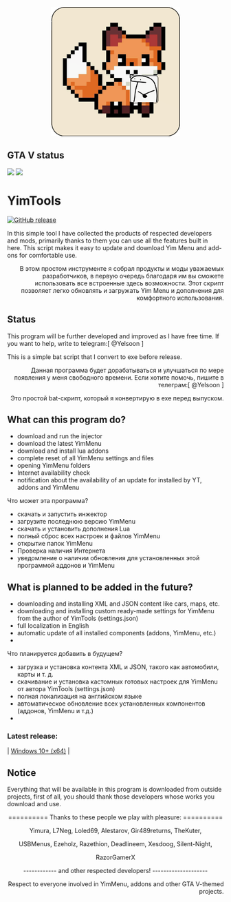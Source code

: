 <p align="center">
  <img width="300" alt="YimTools logo" src="assets/logo.png">
</p>

## GTA V status
![](https://img.shields.io/badge/dynamic/json?color=ffab00&label=Online%20Version&query=%24.game.online&url=https%3A%2F%2Fraw.githubusercontent.com%2FYimMenu%2FYimMenu%2Fmaster%2Fmetadata.json&style=flat-square&labelColor=000000) ![](https://img.shields.io/badge/dynamic/json?color=ffab00&label=Game%20Build&query=%24.game.build&url=https%3A%2F%2Fraw.githubusercontent.com%2FYimMenu%2FYimMenu%2Fmaster%2Fmetadata.json&style=flat-square&labelColor=000000)

# YimTools

[![GitHub release](https://img.shields.io/github/v/release/FluffyFox337/YimTools?display_name=release)](https://github.com/FluffyFox337/YimTools/releases/latest)

In this simple tool I have collected the products of respected developers and mods, primarily thanks to them you can use all the features built in here.
This script makes it easy to update and download Yim Menu and add-ons for comfortable use.

<p align="right">
В этом простом инструменте я собрал продукты и моды уважаемых разработчиков, в первую очередь благодаря им вы сможете использовать все встроенные здесь возможности.
Этот скрипт позволяет легко обновлять и загружать Yim Menu и дополнения для комфортного использования.
</p>

## Status
This program will be further developed and improved as I have free time. If you want to help, write to telegram:[ @Yelsoon ]

This is a simple bat script that I convert to exe before release.

<p align="right">
  Данная программа будет дорабатываться и улучшаться по мере появления у меня свободного времени. Если хотите помочь, пишите в телеграм:[ @Yelsoon ]
  </p>
<p align="right">  
Это простой bat-скрипт, который я конвертирую в exe перед выпуском.
</p>

## What can this program do?
* download and run the injector
* download the latest YimMenu
* download and install lua addons
* complete reset of all YimMenu settings and files
* opening YimMenu folders
* Internet availability check
* notification about the availability of an update for installed by YT, addons and YimMenu

 Что может эта программа?
* скачать и запустить инжектор
* загрузите последнюю версию YimMenu
* скачать и установить дополнения Lua
* полный сброс всех настроек и файлов YimMenu
* открытие папок YimMenu
* Проверка наличия Интернета
* уведомление о наличии обновления для установленных этой программой аддонов и YimMenu

## What is planned to be added in the future?
* downloading and installing XML and JSON content like cars, maps, etc.
* downloading and installing custom ready-made settings for YimMenu from the author of YimTools (settings.json)
* full localization in English
* automatic update of all installed components (addons, YimMenu, etc.)
* 

 Что планируется добавить в будущем?
* загрузка и установка контента XML и JSON, такого как автомобили, карты и т. д.
* скачивание и установка кастомных готовых настроек для YimMenu от автора YimTools (settings.json)
* полная локализация на английском языке
* автоматическое обновление всех установленных компонентов (аддонов, YimMenu и т.д.)
*

### Latest release:
| [Windows 10+ (x64)](https://github.com/FluffyFox337/YimTools/releases/download/latest/YimTools_alfa.exe) |

## Notice

Everything that will be available in this program is downloaded from outside projects, first of all, you should thank those developers whose works you download and use. 



<p align="center">
  ========== Thanks to these people we play with pleasure: ==========
</p>

<p align="center">
Yimura, L7Neg, Loled69, Alestarov, Gir489returns, TheKuter,
</p>

<p align="center">
  USBMenus, Ezeholz, Razethion, Deadlineem, Xesdoog, Silent-Night,
</p>

<p align="center">
  RazorGamerX
</p>



<p align="center">
------------ and other respected developers! --------------------
</p>

<p align="right">
Respect to everyone involved in YimMenu, addons and other GTA V-themed projects.
</p>
